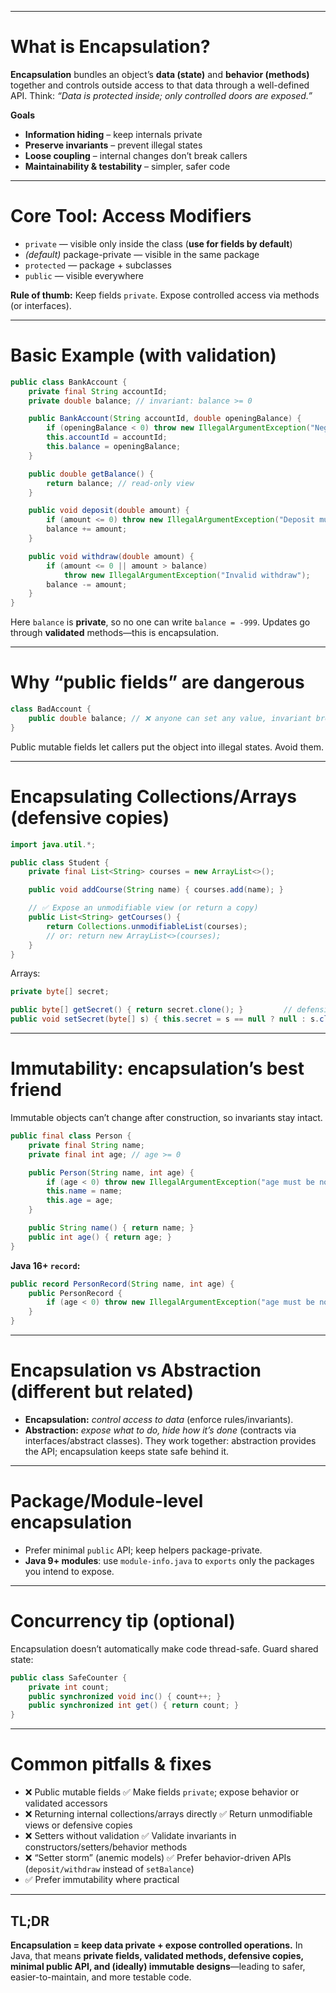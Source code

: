 
---

# What is Encapsulation?

**Encapsulation** bundles an object’s **data (state)** and **behavior (methods)** together and controls outside access to that data through a well-defined API.
Think: *“Data is protected inside; only controlled doors are exposed.”*

**Goals**

* **Information hiding** – keep internals private
* **Preserve invariants** – prevent illegal states
* **Loose coupling** – internal changes don’t break callers
* **Maintainability & testability** – simpler, safer code

---

# Core Tool: Access Modifiers

* `private` — visible only inside the class (**use for fields by default**)
* *(default)* package-private — visible in the same package
* `protected` — package + subclasses
* `public` — visible everywhere

**Rule of thumb:** Keep fields `private`. Expose controlled access via methods (or interfaces).

---

# Basic Example (with validation)

```java
public class BankAccount {
    private final String accountId;
    private double balance; // invariant: balance >= 0

    public BankAccount(String accountId, double openingBalance) {
        if (openingBalance < 0) throw new IllegalArgumentException("Negative opening balance");
        this.accountId = accountId;
        this.balance = openingBalance;
    }

    public double getBalance() {
        return balance; // read-only view
    }

    public void deposit(double amount) {
        if (amount <= 0) throw new IllegalArgumentException("Deposit must be positive");
        balance += amount;
    }

    public void withdraw(double amount) {
        if (amount <= 0 || amount > balance)
            throw new IllegalArgumentException("Invalid withdraw");
        balance -= amount;
    }
}
```

Here `balance` is **private**, so no one can write `balance = -999`. Updates go through **validated** methods—this is encapsulation.

---

# Why “public fields” are dangerous

```java
class BadAccount {
    public double balance; // ❌ anyone can set any value, invariant breaks
}
```

Public mutable fields let callers put the object into illegal states. Avoid them.

---

# Encapsulating Collections/Arrays (defensive copies)

```java
import java.util.*;

public class Student {
    private final List<String> courses = new ArrayList<>();

    public void addCourse(String name) { courses.add(name); }

    // ✅ Expose an unmodifiable view (or return a copy)
    public List<String> getCourses() {
        return Collections.unmodifiableList(courses);
        // or: return new ArrayList<>(courses);
    }
}
```

Arrays:

```java
private byte[] secret;

public byte[] getSecret() { return secret.clone(); }         // defensive copy
public void setSecret(byte[] s) { this.secret = s == null ? null : s.clone(); }
```

---

# Immutability: encapsulation’s best friend

Immutable objects can’t change after construction, so invariants stay intact.

```java
public final class Person {
    private final String name;
    private final int age; // age >= 0

    public Person(String name, int age) {
        if (age < 0) throw new IllegalArgumentException("age must be non-negative");
        this.name = name;
        this.age = age;
    }

    public String name() { return name; }
    public int age() { return age; }
}
```

**Java 16+ `record`:**

```java
public record PersonRecord(String name, int age) {
    public PersonRecord {
        if (age < 0) throw new IllegalArgumentException("age must be non-negative");
    }
}
```

---

# Encapsulation vs Abstraction (different but related)

* **Encapsulation:** *control access to data* (enforce rules/invariants).
* **Abstraction:** *expose what to do, hide how it’s done* (contracts via interfaces/abstract classes).
  They work together: abstraction provides the API; encapsulation keeps state safe behind it.

---

# Package/Module-level encapsulation

* Prefer minimal `public` API; keep helpers package-private.
* **Java 9+ modules**: use `module-info.java` to `exports` only the packages you intend to expose.

---

# Concurrency tip (optional)

Encapsulation doesn’t automatically make code thread-safe. Guard shared state:

```java
public class SafeCounter {
    private int count;
    public synchronized void inc() { count++; }
    public synchronized int get() { return count; }
}
```

---

# Common pitfalls & fixes

* ❌ Public mutable fields
  ✅ Make fields `private`; expose behavior or validated accessors
* ❌ Returning internal collections/arrays directly
  ✅ Return unmodifiable views or defensive copies
* ❌ Setters without validation
  ✅ Validate invariants in constructors/setters/behavior methods
* ❌ “Setter storm” (anemic models)
  ✅ Prefer behavior-driven APIs (`deposit/withdraw` instead of `setBalance`)
* ✅ Prefer immutability where practical

---

## TL;DR

**Encapsulation = keep data private + expose controlled operations.**
In Java, that means **private fields, validated methods, defensive copies, minimal public API, and (ideally) immutable designs**—leading to safer, easier-to-maintain, and more testable code.
